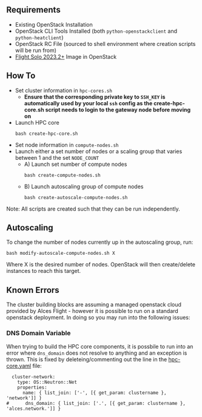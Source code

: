 ## Requirements

- Existing OpenStack Installation
- OpenStack CLI Tools Installed (both `python-openstackclient` and `python-heatclient`)
- OpenStack RC File (sourced to shell environment where creation scripts will be run from) 
- [Flight Solo 2023.2+](https://repo.openflighthpc.org/?prefix=images/FlightSolo/) Image in OpenStack

## How To

- Set cluster information in `hpc-cores.sh`
    - **Ensure that the corresponding private key to `SSH_KEY` is automatically used by your local `ssh` config as the create-hpc-core.sh script needs to login to the gateway node before moving on**
- Launch HPC core
  ```shell
  bash create-hpc-core.sh
  ```
- Set node information in `compute-nodes.sh`
- Launch either a set number of nodes or a scaling group that varies between 1 and the set `NODE_COUNT`
    - A) Launch set number of compute nodes
      ```shell
      bash create-compute-nodes.sh
      ```
    - B) Launch autoscaling group of compute nodes
      ```shell
      bash create-autoscale-compute-nodes.sh
      ```

Note: All scripts are created such that they can be run independently.

## Autoscaling

To change the number of nodes currently up in the autoscaling group, run:
```shell
bash modify-autoscale-compute-nodes.sh X
```

Where X is the desired number of nodes. OpenStack will then create/delete instances to reach this target. 

## Known Errors

The cluster building blocks are assuming a managed openstack cloud provided by Alces Flight - however it is possible to run on a standard openstack deployment. In doing so you may run into the following issues:

### DNS Domain Variable

When trying to build the HPC core components, it is possbile to run into an error where `dns_domain` does not resolve to anything and an exception is thrown. This is fixed by deleteing/commenting out the line in the [hpc-core.yaml](https://github.com/openflighthpc/cluster-building-blocks/blob/main/hpc-core.yaml) file:

```
  cluster-network:
    type: OS::Neutron::Net
    properties:
      name: { list_join: ['-', [{ get_param: clustername }, 'network']] }
#      dns_domain: { list_join: ['.', [{ get_param: clustername }, 'alces.network.']] }
```
